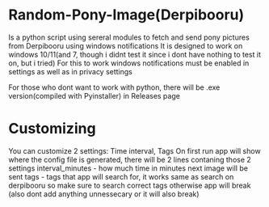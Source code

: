 # Random-Pony-Image(Derpibooru)
Is a python script using sereral modules to fetch and send pony pictures from Derpibooru using windows notifications
It is designed to work on windows 10/11(and 7, though i didnt test it since i dont have nothing to test it on, but i tried)
For this to work windows notifications must be enabled in settings as well as in privacy settings

For those who dont want to work with python, there will be .exe version(compiled with Pyinstaller) in Releases page

# Customizing
You can customize 2 settings: Time interval, Tags
On first run app will show where the config file is generated, there will be 2 lines contaning those 2 settings
interval_minutes - how much time in minutes next image will be sent
tags - tags that app will search for, it works same as search on derpibooru so make sure to search correct tags otherwise app will break
(also dont add anything unnessecary or it will also break)
